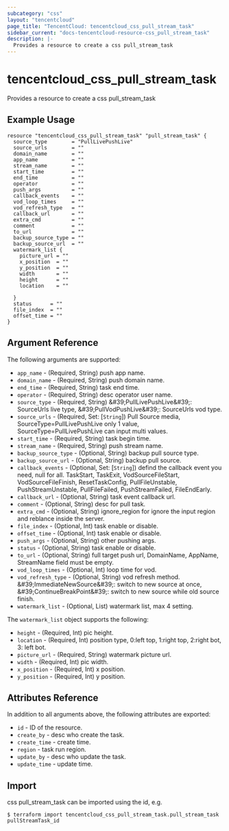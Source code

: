 ```yaml
---
subcategory: "css"
layout: "tencentcloud"
page_title: "TencentCloud: tencentcloud_css_pull_stream_task"
sidebar_current: "docs-tencentcloud-resource-css_pull_stream_task"
description: |-
  Provides a resource to create a css pull_stream_task
---
```


# tencentcloud_css_pull_stream_task

Provides a resource to create a css pull_stream_task

## Example Usage

```hcl
resource "tencentcloud_css_pull_stream_task" "pull_stream_task" {
  source_type        = "PullLivePushLive"
  source_urls        = ""
  domain_name        = ""
  app_name           = ""
  stream_name        = ""
  start_time         = ""
  end_time           = ""
  operator           = ""
  push_args          = ""
  callback_events    = ""
  vod_loop_times     = ""
  vod_refresh_type   = ""
  callback_url       = ""
  extra_cmd          = ""
  comment            = ""
  to_url             = ""
  backup_source_type = ""
  backup_source_url  = ""
  watermark_list {
    picture_url = ""
    x_position  = ""
    y_position  = ""
    width       = ""
    height      = ""
    location    = ""

  }
  status      = ""
  file_index  = ""
  offset_time = ""
}
```

## Argument Reference

The following arguments are supported:

* `app_name` - (Required, String) push app name.
* `domain_name` - (Required, String) push domain name.
* `end_time` - (Required, String) task end time.
* `operator` - (Required, String) desc operator user name.
* `source_type` - (Required, String) &amp;#39;PullLivePushLive&amp;#39;: SourceUrls live type, &amp;#39;PullVodPushLive&amp;#39;: SourceUrls vod type.
* `source_urls` - (Required, Set: [`String`]) Pull Source media, SourceType=PullLivePushLive only 1 value, SourceType=PullLivePushLive can input multi values.
* `start_time` - (Required, String) task begin time.
* `stream_name` - (Required, String) push stream name.
* `backup_source_type` - (Optional, String) backup pull source type.
* `backup_source_url` - (Optional, String) backup pull source.
* `callback_events` - (Optional, Set: [`String`]) defind the callback event you need, null for all. TaskStart, TaskExit, VodSourceFileStart, VodSourceFileFinish, ResetTaskConfig, PullFileUnstable, PushStreamUnstable, PullFileFailed, PushStreamFailed, FileEndEarly.
* `callback_url` - (Optional, String) task event callback url.
* `comment` - (Optional, String) desc for pull task.
* `extra_cmd` - (Optional, String) ignore_region for ignore the input region and reblance inside the server.
* `file_index` - (Optional, Int) task enable or disable.
* `offset_time` - (Optional, Int) task enable or disable.
* `push_args` - (Optional, String) other pushing args.
* `status` - (Optional, String) task enable or disable.
* `to_url` - (Optional, String) full target push url, DomainName, AppName, StreamName field must be empty.
* `vod_loop_times` - (Optional, Int) loop time for vod.
* `vod_refresh_type` - (Optional, String) vod refresh method. &amp;#39;ImmediateNewSource&amp;#39;: switch to new source at once, &amp;#39;ContinueBreakPoint&amp;#39;: switch to new source while old source finish.
* `watermark_list` - (Optional, List) watermark list, max 4 setting.

The `watermark_list` object supports the following:

* `height` - (Required, Int) pic height.
* `location` - (Required, Int) position type, 0:left top, 1:right top, 2:right bot, 3: left bot.
* `picture_url` - (Required, String) watermark picture url.
* `width` - (Required, Int) pic width.
* `x_position` - (Required, Int) x position.
* `y_position` - (Required, Int) y position.

## Attributes Reference

In addition to all arguments above, the following attributes are exported:

* `id` - ID of the resource.
* `create_by` - desc who create the task.
* `create_time` - create time.
* `region` - task run region.
* `update_by` - desc who update the task.
* `update_time` - update time.


## Import

css pull_stream_task can be imported using the id, e.g.
```
$ terraform import tencentcloud_css_pull_stream_task.pull_stream_task pullStreamTask_id
```

